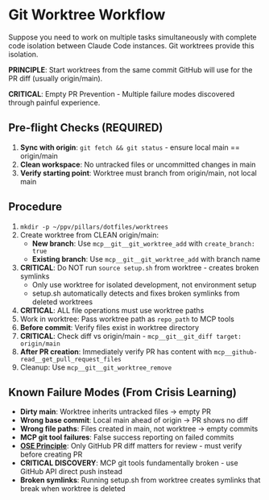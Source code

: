 # Git Worktree Workflow

Suppose you need to work on multiple tasks simultaneously with complete code isolation between Claude Code instances. Git worktrees provide this isolation.

**PRINCIPLE**: Start worktrees from the same commit GitHub will use for the PR diff (usually origin/main).

**CRITICAL**: Empty PR Prevention - Multiple failure modes discovered through painful experience.

## Pre-flight Checks (REQUIRED)
1. **Sync with origin**: `git fetch && git status` - ensure local main == origin/main
2. **Clean workspace**: No untracked files or uncommitted changes in main
3. **Verify starting point**: Worktree must branch from origin/main, not local main

## Procedure
1. `mkdir -p ~/ppv/pillars/dotfiles/worktrees`
2. Create worktree from CLEAN origin/main:
   - **New branch**: Use `mcp__git__git_worktree_add` with `create_branch: true`
   - **Existing branch**: Use `mcp__git__git_worktree_add` with branch name
3. **CRITICAL**: Do NOT run `source setup.sh` from worktree - creates broken symlinks
   - Only use worktree for isolated development, not environment setup
   - setup.sh automatically detects and fixes broken symlinks from deleted worktrees
4. **CRITICAL**: ALL file operations must use worktree paths
5. Work in worktree: Pass worktree path as `repo_path` to MCP tools
6. **Before commit**: Verify files exist in worktree directory
7. **CRITICAL**: Check diff vs origin/main - `mcp__git__git_diff target: origin/main`
8. **After PR creation**: Immediately verify PR has content with `mcp__github-read__get_pull_request_files`
9. Cleanup: Use `mcp__git__git_worktree_remove`

## Known Failure Modes (From Crisis Learning)
- **Dirty main**: Worktree inherits untracked files → empty PR
- **Wrong base commit**: Local main ahead of origin → PR shows no diff
- **Wrong file paths**: Files created in main, not worktree → empty commits
- **MCP git tool failures**: False success reporting on failed commits
- **[OSE Principle](../principles/ose.md)**: Only GitHub PR diff matters for review - must verify before creating PR
- **CRITICAL DISCOVERY**: MCP git tools fundamentally broken - use GitHub API direct push instead
- **Broken symlinks**: Running setup.sh from worktree creates symlinks that break when worktree is deleted
